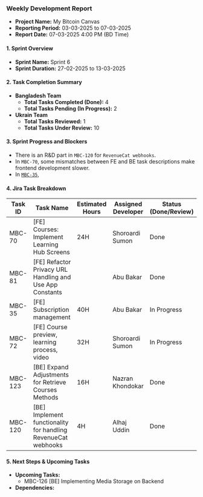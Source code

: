 ### Weekly Development Report
- **Project Name:** My Bitcoin Canvas
- **Reporting Period:** 03-03-2025 to 07-03-2025
- **Report Date:** 07-03-2025 4:00 PM (BD Time)

#### 1. Sprint Overview  
- **Sprint Name:** Sprint 6
- **Sprint Duration:** 27-02-2025 to 13-03-2025

#### 2. Task Completion Summary

- **Bangladesh Team**
  - **Total Tasks Completed (Done):** 4
  - **Total Tasks Pending (In Progress):** 2
- **Ukrain Team**
  - **Total Tasks Reviewed:** 1
  - **Total Tasks Under Review:** 10

#### 3. Sprint Progress and Blockers
- There is an R&D part in `MBC-120` for `RevenueCat webhooks`.
- In `MBC-70`, some mismatches between FE and BE task descriptions make frontend development slower.
- In [`MBC-35`](https://jira.devsx.net/browse/MBC-35), 

#### 4. Jira Task Breakdown

| Task ID | Task Name         | Estimated Hours | Assigned Developer | Status (Done/Review) |
|---------|-------------------|-----------------|--------------------|----------------------|
| MBC-70   | [FE] Courses: Implement Learning Hub Screens   | 24H |   Shoroardi Sumon      | Done      |
| MBC-81   | [FE] Refactor Privacy URL Handling and Use App Constants   |   |   Abu Bakar      | Done      |
| MBC-35   | [FE] Subscription management   |  40H |   Abu Bakar      | In Progress      |
| MBC-72   | [FE] Course preview, learning process, video    | 32H |    Shoroardi Sumon  | In Progress       |
| MBC-123   | [BE] Expand Adjustments for Retrieve Courses Methods    | 16H | Nazran Khondokar        | Done      |
| MBC-120   | [BE] Implement functionality for handling RevenueCat webhooks    | 4H |   Alhaj Uddin        | Done      |


#### 5. Next Steps & Upcoming Tasks
- **Upcoming Tasks:**
  - MBC-126 [BE] Implementing Media Storage on Backend
- **Dependencies:** 
